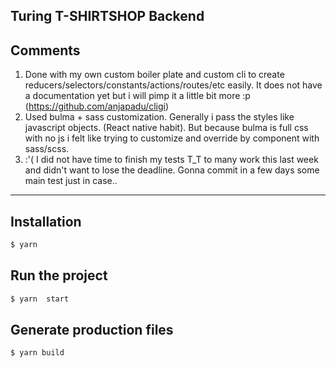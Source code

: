 ## Turing T-SHIRTSHOP Backend

## Comments                 
1. Done with my own custom boiler plate and custom cli to create reducers/selectors/constants/actions/routes/etc easily. It does not have a documentation yet but i will pimp it a little bit more :p (https://github.com/anjapadu/cligi)
2. Used bulma + sass customization. Generally i pass the styles like javascript objects. (React native habit). But because bulma is full css with no js i felt like trying to customize and override by component with sass/scss.
3. :'( I did not have time to finish my tests T_T to many work this last week and didn't want to lose the deadline. Gonna commit in a few days some main test just in case..
                
----
## Installation
```bash
$ yarn 
```
## Run the project
```bash
$ yarn  start
``` 

## Generate production files
```bash
$ yarn build
```